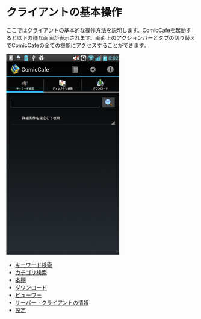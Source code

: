 # クライアントの基本操作
ここではクライアントの基本的な操作方法を説明します。ComicCafeを起動すると以下の様な画面が表示されます。画面上のアクションバーとタブの切り替えでComicCafeの全ての機能にアクセスすることができます。

<img src='https://raw.githubusercontent.com/burton999dev/ComicCafeHelp/master/images/ja/client/Main.png' width='300px'/>





- [キーワード検索](BasicOperations/KeywordSearch.mkd)
- [カテゴリ検索](BasicOperations/CategorySearch.mkd)
- [本棚](BasicOperations/Bookshelf.mkd)
- [ダウンロード](BasicOperations/Download.mkd)
- [ビューワー](BasicOperations/Viewer.mkd)
- [サーバー・クライアントの情報](BasicOperations/Information.mkd)
- [設定](Settings.mkd)
